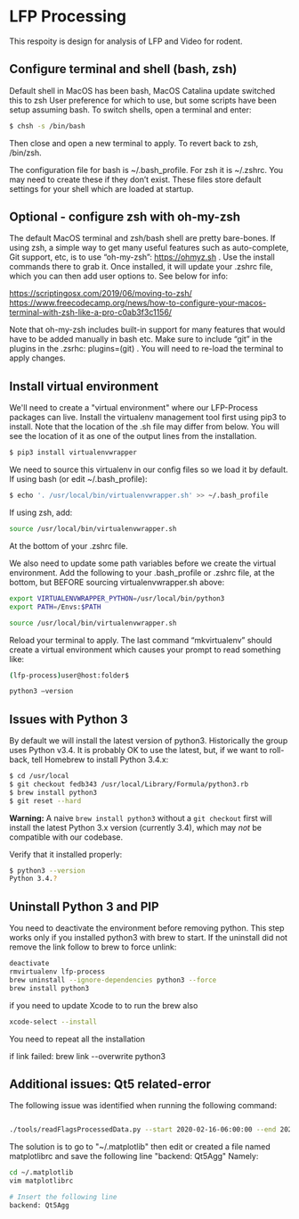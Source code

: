 # LFP Processing
This respoity is design for analysis of LFP and Video for rodent.
## Configure terminal and shell (bash, zsh)

Default shell in MacOS has been bash, MacOS Catalina update switched this to zsh
User preference for which to use, but some scripts have been setup assuming bash. To switch shells, open a terminal and enter:

```bash
$ chsh -s /bin/bash
```

Then close and open a new terminal to apply. To revert back to zsh, /bin/zsh.

The configuration file for bash is ~/.bash_profile. For zsh it is ~/.zshrc. You may need to create these if they don’t exist. These files store default settings for your shell which are loaded at startup.


## Optional - configure zsh with oh-my-zsh

The default MacOS terminal and zsh/bash shell are pretty bare-bones. If using zsh, a simple way to get many useful features such as auto-complete, Git support, etc, is to use “oh-my-zsh”: https://ohmyz.sh . Use the install commands there to grab it. Once installed, it will update your .zshrc file, which you can then add user options to. See below for info:

https://scriptingosx.com/2019/06/moving-to-zsh/
https://www.freecodecamp.org/news/how-to-configure-your-macos-terminal-with-zsh-like-a-pro-c0ab3f3c1156/ 

Note that oh-my-zsh includes built-in support for many features that would have to be added manually in bash etc. Make sure to include “git” in the plugins in the .zsrhc: plugins=(git) . You will need to re-load the terminal to apply changes.


## Install virtual environment

We'll need to create a "virtual environment" where our LFP-Process
packages can live. Install the virtualenv management tool first using pip3 to install. Note that the location of the .sh file may differ from below.  You will see the location of it as one of the output lines from the installation.

```bash
$ pip3 install virtualenvwrapper
```

We need to source this virtualenv in our config files so we load it by default. If using bash (or edit ~/.bash_profile):

```bash
$ echo '. /usr/local/bin/virtualenvwrapper.sh' >> ~/.bash_profile
```

If using zsh, add:

```bash
source /usr/local/bin/virtualenvwrapper.sh
```

At the bottom of your .zshrc file.

We also need to update some path variables before we create the virtual environment. Add the following to your .bash_profile or .zshrc file, at the bottom, but BEFORE sourcing virtualenvwrapper.sh above:

```bash
export VIRTUALENVWRAPPER_PYTHON=/usr/local/bin/python3
export PATH=/Envs:$PATH

source /usr/local/bin/virtualenvwrapper.sh

```

Reload your terminal to apply. The last command “mkvirtualenv” should create a virtual environment which causes your prompt to read something like:

```bash
(lfp-process)user@host:folder$
```


```bash
python3 —version
```

## Issues with Python 3

By default we will install the latest version of python3. Historically the group uses Python v3.4. It is probably OK to use the latest, but, if we want to roll-back, tell Homebrew to install Python 3.4.x:

```bash
$ cd /usr/local
$ git checkout fedb343 /usr/local/Library/Formula/python3.rb
$ brew install python3
$ git reset --hard
```

**Warning:** A naive `brew install python3` without a `git checkout` first will
install the latest Python 3.x version (currently 3.4), which may *not* be
compatible with our codebase.

Verify that it installed properly:

```bash
$ python3 --version
Python 3.4.?
```


## Uninstall Python 3 and PIP

You need to deactivate the environment before removing python. This step works only if you installed python3 with brew to start. If the uninstall did not remove the link follow to brew to force unlink:

```bash
deactivate
rmvirtualenv lfp-process
brew uninstall --ignore-dependencies python3 --force
brew install python3
```

if you need to update Xcode to to run the brew also 
```bash
xcode-select --install
```

You need to repeat all the installation

if link failed:
brew link --overwrite python3


## Additional issues: Qt5 related-error

The following issue was identified when running the following command:

```bash

./tools/readFlagsProcessedData.py --start 2020-02-16-06:00:00 --end 2020-02-16-19:04:00 --userID <SOME USER ID HERE>

```

The solution is to go to "~/.matplotlib" then edit or created a file named matplotlibrc and save the following line "backend: Qt5Agg"
Namely:

```bash
cd ~/.matplotlib
vim matplotlibrc

# Insert the following line
backend: Qt5Agg

```


